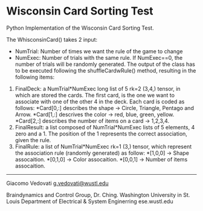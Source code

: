 # Wisconsin Card Sorting Test
Python Implementation of the Wisconsin Card Sorting Test.

The WhisconsinCard() takes 2 input:
- NumTrial: Number of times we want the rule of the game to change 
- NumExec: Number of trials with the same rule. If NumExec==0, the number of trials will be randomly generated.
The output of the class has to be executed following the shuffleCardwRule() method, resulting in the following items:
1. FinalDeck: a NumTrial*NumExec long list of 5 rk=2 (3,4,) tensor, in which are stored the cards. The first card, is the one we want to associate with one of the other 4 in the deck. Each card is coded as follows:
*Card[0,:] describes the shape -> Circle, Triangle, Pentago and Arrow.
*Card[1,:] descrives the color -> red, blue, green, yellow.
*Card[2,:] describes the number of items on a card -> 1,2,3,4.
2. FinalResult: a list composed of NumTrial*NumExec lists of 5 elements, 4 zero and a 1. The position of the 1 represents the correct association, given the rule. 
3. FinalRule: a list of NumTrial*NumExec rk=1 (3,) tensor, which represent the association rule (randomly generated) as follow:
*[1,0,0] -> Shape assocaition.
*[0,1,0] -> Color assocaition.
*[0,0,1] -> Number of items assocaition.
-----
Giacomo Vedovati
g.vedovati@wustl.edu

Braindynamics and Control Group, Dr. Ching.
Washington University in St. Louis
Department of Electrical & System Enginerring
ese.wustl.edu
